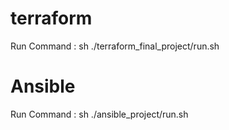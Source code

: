 # terraform
Run Command : sh ./terraform_final_project/run.sh

# Ansible
Run Command : sh ./ansible_project/run.sh